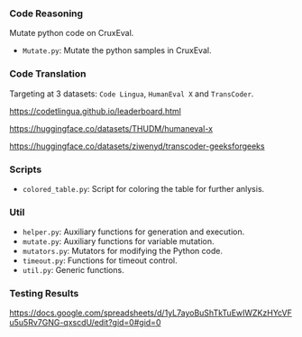 ### Code Reasoning

Mutate python code on CruxEval.

- `Mutate.py`: Mutate the python samples in CruxEval.



### Code Translation

Targeting at 3 datasets: `Code Lingua`, `HumanEval X` and `TransCoder`.

https://codetlingua.github.io/leaderboard.html

https://huggingface.co/datasets/THUDM/humaneval-x

https://huggingface.co/datasets/ziwenyd/transcoder-geeksforgeeks 



### Scripts

- `colored_table.py`: Script for coloring the table for further anlysis.



### Util

- `helper.py`: Auxiliary functions for generation and execution.
- `mutate.py`: Auxiliary functions for variable mutation.
- `mutators.py`: Mutators for modifying the Python code.
- `timeout.py`: Functions for timeout control.
- `util.py`: Generic functions.



### Testing Results
https://docs.google.com/spreadsheets/d/1yL7ayoBuShTkTuEwIWZKzHYcVFu5u5Rv7GNG-qxscdU/edit?gid=0#gid=0
